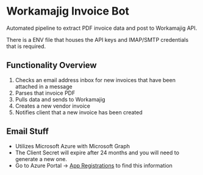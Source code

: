 # Workamajig Invoice Bot

Automated pipeline to extract PDF invoice data and post to Workamajig API.

There is a ENV file that houses the API keys and IMAP/SMTP credentials that is required. 

## Functionality Overview
1. Checks an email address inbox for new invoices that have been attached in a message
2. Parses that invoice PDF 
3. Pulls data and sends to Workamajig
4. Creates a new vendor invoice 
5. Notifies client that a new invoice has been created

## Email Stuff
- Utilizes Microsoft Azure with Microsoft Graph
- The Client Secret will expire after 24 months and you will need to generate a new one. 
- Go to Azure Portal -> [App Registrations](https://portal.azure.com/#view/Microsoft_AAD_RegisteredApps/ApplicationsListBlade) to find this information